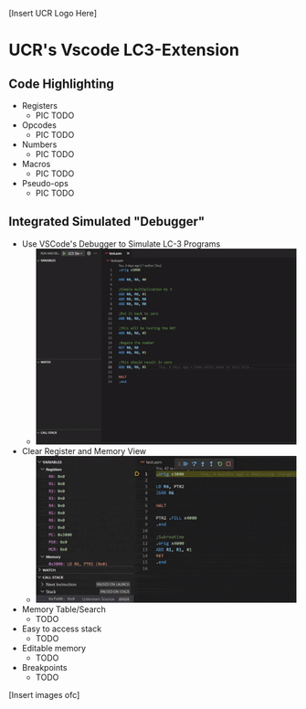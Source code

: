 [Insert UCR Logo Here]

# UCR's Vscode LC3-Extension
## Code Highlighting
* Registers
	* PIC TODO 
* Opcodes
	* PIC TODO
* Numbers
	* PIC TODO
* Macros
	* PIC TODO
* Pseudo-ops
	* PIC TODO

## Integrated Simulated "Debugger"
* Use VSCode's Debugger to Simulate LC-3 Programs
	* ![HowTo](./How%20to%20Sim%20LC3.gif)
* Clear Register and Memory View
	* ![SimView](./Memory_View.gif)
* Memory Table/Search
	* TODO
* Easy to access stack
	* TODO
* Editable memory
	* TODO
* Breakpoints
	* TODO

[Insert images ofc]